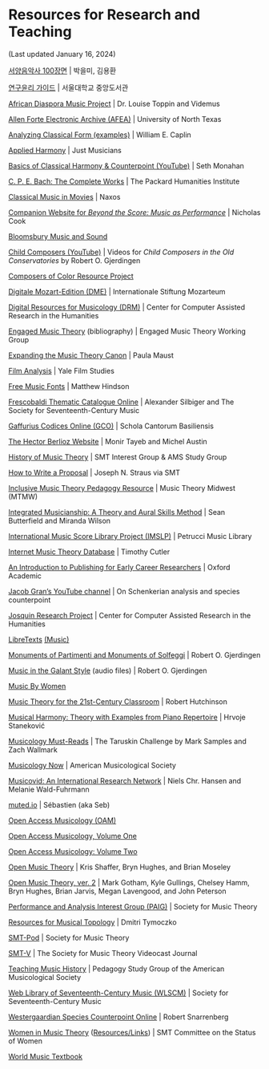 # Resources for Research and Teaching
(Last updated January 16, 2024)

[서양음악사 100장면](http://naver.me/xL1QCHbu) | 박을미, 김용환

[연구윤리 가이드](https://libguide.snu.ac.kr/research_ethics) | 서울대학교 중앙도서관

[African Diaspora Music Project](http://www.africandiasporamusicproject.org/) | Dr. Louise Toppin and Videmus

[Allen Forte Electronic Archive (AFEA)](https://forte.music.unt.edu/) | University of North Texas

[Analyzing Classical Form (examples)](http://www.music.mcgill.ca/acf/index.php) | William E. Caplin

[Applied Harmony](http://www.appliedharmony.com/en/default.aspx) | Just Musicians

[Basics of Classical Harmony & Counterpoint (YouTube)](https://www.youtube.com/channel/UC6X9nEsddMpYNyxr3ZckjLg) | Seth Monahan

[C. P. E. Bach: The Complete Works](https://www.cpebach.org/) | The Packard Humanities Institute

[Classical Music in Movies](https://www.naxos.com/movies) | Naxos

[Companion Website for *Beyond the Score: Music as Performance*](https://global.oup.com/us/companion.websites/9780199357406/) | Nicholas Cook

[Bloomsbury Music and Sound](https://bloomsburymusicandsound.com/)

[Child Composers (YouTube)](https://www.youtube.com/channel/UCMlksPU1SiTL66Df2J5BDNA) | Videos for *Child Composers in the Old Conservatories* by Robert O. Gjerdingen

[Composers of Color Resource Project](https://composersofcolor.hcommons.org/)

[Digitale Mozart-Edition (DME)](https://dme.mozarteum.at/) | Internationale Stiftung Mozarteum

[Digital Resources for Musicology (DRM)](https://drm.ccarh.org/) | Center for Computer Assisted Research in the Humanities

[Engaged Music Theory](https://engagedmusictheory.com/) (bibliography) | Engaged Music Theory Working Group

[Expanding the Music Theory Canon](https://www.expandingthemusictheorycanon.com/) | Paula Maust

[Film Analysis](https://filmanalysis.yale.edu/) | Yale Film Studies

[Free Music Fonts](http://hindson.com.au/info/free/free-fonts-available-for-download/) | Matthew Hindson

[Frescobaldi Thematic Catalogue Online](https://frescobaldi.sscm-jscm.org/) | Alexander Silbiger and The Society for Seventeenth-Century Music

[Gaffurius Codices Online (GCO)](https://www.gaffurius-codices.ch/s/portal/page/home) | Schola Cantorum Basiliensis

[The Hector Berlioz Website](http://www.hberlioz.com/) | Monir Tayeb and Michel Austin

[History of Music Theory](https://historyofmusictheory.wordpress.com/) | SMT Interest Group & AMS Study Group

[How to Write a Proposal](https://societymusictheory.org/administration/committees/pdc/proposals) | Joseph N. Straus via SMT

[Inclusive Music Theory Pedagogy Resource](https://mtmw.org/index.php/resources/inclusive-music-theory-pedagogy-resource) | Music Theory Midwest (MTMW)

[Integrated Musicianship: A Theory and Aural Skills Method](https://intmus.github.io/) | Sean Butterfield and Miranda Wilson

[International Music Score Library Project (IMSLP)](https://imslp.org/wiki/Main_Page) | Petrucci Music Library

[Internet Music Theory Database](https://web.archive.org/web/20221006051700/https://www.musictheoryexamples.com/index.html) | Timothy Cutler

[An Introduction to Publishing for Early Career Researchers](https://academic.oup.com/journals/pages/early-career-researchers) | Oxford Academic

[Jacob Gran’s YouTube channel](https://www.youtube.com/channel/UCuivjioZTgrIUIBmZPpLyqQ) | On Schenkerian analysis and species counterpoint

[Josquin Research Project](https://josquin.stanford.edu/) | Center for Computer Assisted Research in the Humanities

[LibreTexts](https://libretexts.org/) [(Music)](https://human.libretexts.org/Bookshelves/Music)

[Monuments of Partimenti and Monuments of Solfeggi](http://partimenti.org/) | Robert O. Gjerdingen

[Music in the Galant Style](https://web.archive.org/web/20170309012034/http://faculty-web.at.northwestern.edu/music/gjerdingen/Galant_Book/chapIndex.htm) (audio files) | Robert O. Gjerdingen

[Music By Women](https://www.musicbywomen.org/)

[Music Theory for the 21st-Century Classroom](http://musictheory.pugetsound.edu/mt21c/MusicTheory.html) | Robert Hutchinson

[Musical Harmony: Theory with Examples from Piano Repertoire](https://sites.google.com/view/musicalharmonysite/home-page?authuser=0) | Hrvoje Staneković

[Musicology Must-Reads](https://web.archive.org/web/20230115203729/https://taruskinchallenge.com/musicology-must-reads-2/) | The Taruskin Challenge by Mark Samples and Zach Wallmark

[Musicology Now](https://musicologynow.org/) | American Musicological Society

[Musicovid: An International Research Network](https://www.aesthetics.mpg.de/en/research/department-of-music/musicovid-an-international-research-network.html) | Niels Chr. Hansen and Melanie Wald-Fuhrmann

[muted.io](https://muted.io/) | Sébastien (aka Seb)

[Open Access Musicology (OAM)](https://www.openaccessmusicology.com/)

[Open Access Musicology, Volume One](https://www.fulcrum.org/concern/monographs/bv73c232s)

[Open Access Musicology: Volume Two](https://www.fulcrum.org/concern/monographs/zw12z7682)

[Open Music Theory](https://openmusictheory.github.io/) | Kris Shaffer, Bryn Hughes, and Brian Moseley

[Open Music Theory, ver. 2](https://viva.pressbooks.pub/openmusictheory/) | Mark Gotham, Kyle Gullings, Chelsey Hamm, Bryn Hughes, Brian Jarvis, Megan Lavengood, and John Peterson

[Performance and Analysis Interest Group (PAIG)](https://smtpaig.wordpress.com/) | Society for Music Theory

[Resources for Musical Topology](https://www.madmusicalscience.com/) | Dmitri Tymoczko

[SMT-Pod](https://smt-pod.org/) | Society for Music Theory

[SMT-V](http://www.smt-v.org/) | The Society for Music Theory Videocast Journal

[Teaching Music History](https://www.teachingmusichistory.com/) | Pedagogy Study Group of the American Musicological Society

[Web Library of Seventeenth-Century Music (WLSCM)](https://www.sscm-wlscm.org/) | Society for Seventeenth-Century Music

[Westergaardian Species Counterpoint Online](https://hdw.wustl.edu/westergaardian-species-counterpoint-online) | Robert Snarrenberg

[Women in Music Theory](https://womeninmusictheory.wordpress.com/) ([Resources/Links](https://womeninmusictheory.wordpress.com/resources-and-links/)) | SMT Committee on the Status of Women

[World Music Textbook](https://worldmusictextbook.org/)